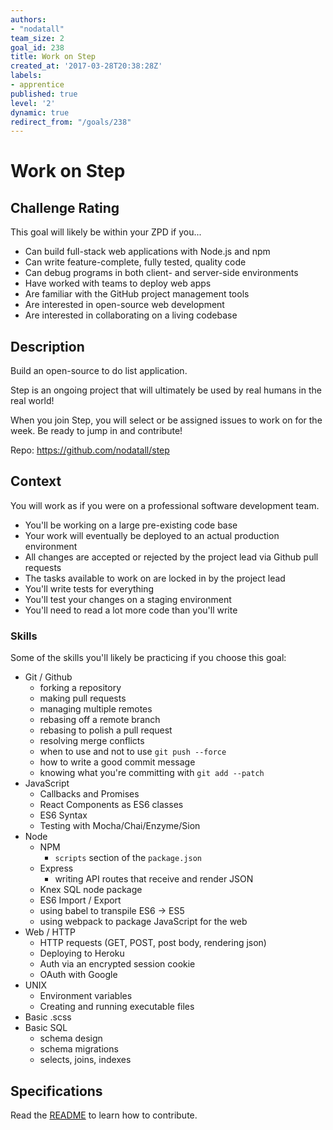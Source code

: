 ```yaml
---
authors:
- "nodatall"
team_size: 2
goal_id: 238
title: Work on Step
created_at: '2017-03-28T20:38:28Z'
labels:
- apprentice
published: true
level: '2'
dynamic: true
redirect_from: "/goals/238"
---
```


# Work on Step

## Challenge Rating

This goal will likely be within your ZPD if you...

- Can build full-stack web applications with Node.js and npm
- Can write feature-complete, fully tested, quality code
- Can debug programs in both client- and server-side environments
- Have worked with teams to deploy web apps
- Are familiar with the GitHub project management tools
- Are interested in open-source web development
- Are interested in collaborating on a living codebase

## Description

Build an open-source to do list application.

Step is an ongoing project that will ultimately be used by real humans in the real world!

When you join Step, you will select or be assigned issues to work on for the week. Be ready to jump in and contribute!

Repo: https://github.com/nodatall/step

## Context

You will work as if you were on a professional software development team.

- You'll be working on a large pre-existing code base
- Your work will eventually be deployed to an actual production environment
- All changes are accepted or rejected by the project lead via Github pull requests
- The tasks available to work on are locked in by the project lead
- You'll write tests for everything
- You'll test your changes on a staging environment
- You'll need to read a lot more code than you'll write

### Skills

Some of the skills you'll likely be practicing if you choose this goal:

- Git / Github
  - forking a repository
  - making pull requests
  - managing multiple remotes
  - rebasing off a remote branch
  - rebasing to polish a pull request
  - resolving merge conflicts
  - when to use and not to use `git push --force`
  - how to write a good commit message
  - knowing what you're committing with `git add --patch`
- JavaScript
  - Callbacks and Promises
  - React Components as ES6 classes
  - ES6 Syntax
  - Testing with Mocha/Chai/Enzyme/Sion
- Node
  - NPM
    - `scripts` section of the `package.json`
  - Express
    - writing API routes that receive and render JSON
  - Knex SQL node package
  - ES6 Import / Export
  - using babel to transpile ES6 -> ES5
  - using webpack to package JavaScript for the web
- Web / HTTP
  - HTTP requests (GET, POST, post body, rendering json)
  - Deploying to Heroku
  - Auth via an encrypted session cookie
  - OAuth with Google
- UNIX
  - Environment variables
  - Creating and running executable files
- Basic .scss
- Basic SQL
  - schema design
  - schema migrations
  - selects, joins, indexes

## Specifications

Read the [README](https://github.com/nodatall/step) to learn how to contribute.
